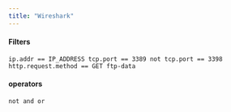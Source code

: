 ```yaml
---
title: "Wireshark"
---
```


#### Filters

`ip.addr == IP_ADDRESS
tcp.port == 3389
not tcp.port == 3398
http.request.method == GET
ftp-data`

#### operators
`not
and
or`
